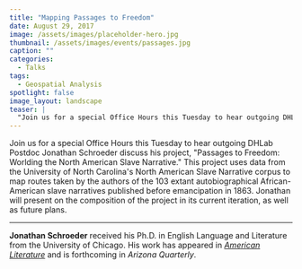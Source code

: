 ```yaml
---
title: "Mapping Passages to Freedom"
date: August 29, 2017
image: /assets/images/placeholder-hero.jpg
thumbnail: /assets/images/events/passages.jpg
caption: ""
categories: 
  - Talks
tags:
  - Geospatial Analysis
spotlight: false 
image_layout: landscape
teaser: |
  "Join us for a special Office Hours this Tuesday to hear outgoing DHLab Postdoc Jonathan Schroeder discuss his project, Passages to Freedom: Worlding the North American Slave Narrative. This project..."
---
```


Join us for a special Office Hours this Tuesday to hear outgoing DHLab Postdoc Jonathan Schroeder discuss his project, "Passages to Freedom: Worlding the North American Slave Narrative." This project uses data from the University of North Carolina's North American Slave Narrative corpus to map routes taken by the authors of the 103 extant autobiographical African-American slave narratives published before emancipation in 1863. Jonathan will present on the composition of the project in its current iteration, as well as future plans.

---

**Jonathan Schroeder** received his Ph.D. in English Language and Literature from the University of Chicago. His work has appeared in [*American Literature*](http://americanliterature.dukejournals.org/content/86/3/551.short) and is forthcoming in *Arizona Quarterly*.